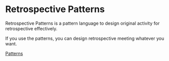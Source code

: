 Retrospective Patterns
=============

Retrospective Patterns is a pattern language to design original activity for retrospective effectively.

If you use the patterns, you can design retrospective meeting whatever you want.

[Patterns](PatternIndex)
